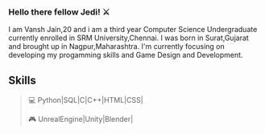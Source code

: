### Hello there fellow Jedi! ⚔️

I am Vansh Jain,20 and i am a third year Computer Science Undergraduate currently enrolled in SRM University,Chennai.
I was born in Surat,Gujarat and brought up in Nagpur,Maharashtra.
I'm currently focusing on developing my progamming skills and Game Design and Development.

## Skills
> 💻 Python|SQL|C|C++|HTML|CSS|
>
> 
> 🎮 UnrealEngine|Unity|Blender|

